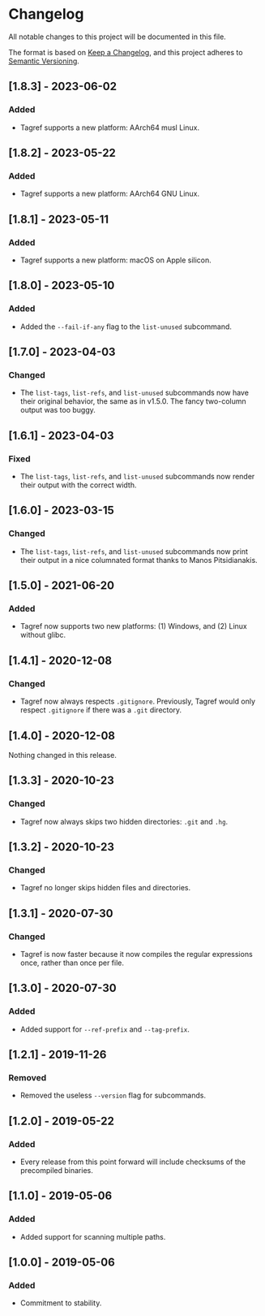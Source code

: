 # Changelog

All notable changes to this project will be documented in this file.

The format is based on [Keep a Changelog](https://keepachangelog.com/en/1.0.0/),
and this project adheres to [Semantic Versioning](https://semver.org/spec/v2.0.0.html).

## [1.8.3] - 2023-06-02

### Added
- Tagref supports a new platform: AArch64 musl Linux.

## [1.8.2] - 2023-05-22

### Added
- Tagref supports a new platform: AArch64 GNU Linux.

## [1.8.1] - 2023-05-11

### Added
- Tagref supports a new platform: macOS on Apple silicon.

## [1.8.0] - 2023-05-10

### Added
- Added the `--fail-if-any` flag to the `list-unused` subcommand.

## [1.7.0] - 2023-04-03

### Changed
- The `list-tags`, `list-refs`, and `list-unused` subcommands now have their original behavior, the same as in v1.5.0. The fancy two-column output was too buggy.

## [1.6.1] - 2023-04-03

### Fixed
- The `list-tags`, `list-refs`, and `list-unused` subcommands now render their output with the correct width.

## [1.6.0] - 2023-03-15

### Changed
- The `list-tags`, `list-refs`, and `list-unused` subcommands now print their output in a nice columnated format thanks to Manos Pitsidianakis.

## [1.5.0] - 2021-06-20

### Added
- Tagref now supports two new platforms: (1) Windows, and (2) Linux without glibc.

## [1.4.1] - 2020-12-08

### Changed
- Tagref now always respects `.gitignore`. Previously, Tagref would only respect `.gitignore` if there was a `.git` directory.

## [1.4.0] - 2020-12-08

Nothing changed in this release.

## [1.3.3] - 2020-10-23

### Changed
- Tagref now always skips two hidden directories: `.git` and `.hg`.

## [1.3.2] - 2020-10-23

### Changed
- Tagref no longer skips hidden files and directories.

## [1.3.1] - 2020-07-30

### Changed
- Tagref is now faster because it now compiles the regular expressions once, rather than once per file.

## [1.3.0] - 2020-07-30

### Added
- Added support for `--ref-prefix` and `--tag-prefix`.

## [1.2.1] - 2019-11-26

### Removed
- Removed the useless `--version` flag for subcommands.

## [1.2.0] - 2019-05-22

### Added
- Every release from this point forward will include checksums of the precompiled binaries.

## [1.1.0] - 2019-05-06

### Added
- Added support for scanning multiple paths.

## [1.0.0] - 2019-05-06

### Added
- Commitment to stability.
